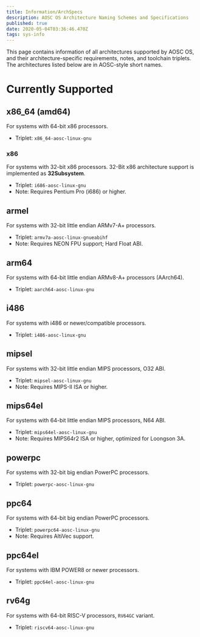 ```yaml
---
title: Information/ArchSpecs
description: AOSC OS Architecture Naming Schemes and Specifications
published: true
date: 2020-05-04T03:36:46.470Z
tags: sys-info
---
```


This page contains information of all architectures supported by AOSC OS, and their architecture-specific requirements, notes, and toolchain triplets. The architectures listed below are in AOSC-style short names.

# Currently Supported

## x86_64 (amd64)

For systems with 64-bit x86 processors.

- Triplet: `x86_64-aosc-linux-gnu`

### x86

For systems with 32-bit x86 processors. 32-Bit x86 architecture support is implemented as **32Subsystem**. 

- Triplet: `i686-aosc-linux-gnu`
- Note: Requires Pentium Pro (i686) or higher.

## armel

For systems with 32-bit little endian ARMv7-A+ processors.

- Triplet: `armv7a-aosc-linux-gnueabihf`
- Note: Requires NEON FPU support; Hard Float ABI.

## arm64

For systems with 64-bit little endian ARMv8-A+ processors (AArch64).

- Triplet: `aarch64-aosc-linux-gnu`

## i486

For systems with i486 or newer/compatible processors.

- Triplet: `i486-aosc-linux-gnu`

## mipsel

For systems with 32-bit little endian MIPS processors, O32 ABI.

- Triplet: `mipsel-aosc-linux-gnu`
- Note: Requires MIPS-II ISA or higher.

## mips64el

For systems with 64-bit little endian MIPS processors, N64 ABI.

- Triplet: `mips64el-aosc-linux-gnu`
- Note: Requires MIPS64r2 ISA or higher, optimized for Loongson 3A.

## powerpc

For systems with 32-bit big endian PowerPC processors.

- Triplet: `powerpc-aosc-linux-gnu`

## ppc64

For systems with 64-bit big endian PowerPC processors.

- Triplet: `powerpc64-aosc-linux-gnu`
- Note: Requires AltiVec support.


## ppc64el

For systems with IBM POWER8 or newer processors.

- Triplet: `ppc64el-aosc-linux-gnu`

## rv64g

For systems with 64-bit RISC-V processors, `RV64GC` variant.

- Triplet: `riscv64-aosc-linux-gnu`